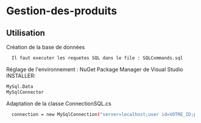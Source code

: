# Gestion-des-produits

## Utilisation

Création de la base de données

```bash
  Il faut executer les requetes SQL dans le file : SQLCommands.sql
```

Réglage de l'environnement : NuGet Package Manager de Visual Studio INSTALLER:

```bash
MySql.Data
MySqlConnector
```


Adaptation de la classe ConnectionSQL.cs

```bash
  connection = new MySqlConnection("server=localhost;user id=VOTRE_ID;password=VOTRE_MOTDEPASSE;database=NOM_VOTRE_BASE");

```










